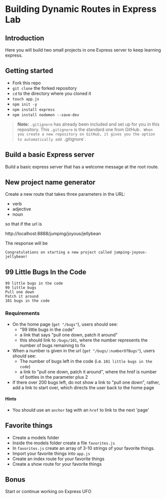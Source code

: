 # Building Dynamic Routes in Express Lab

## Introduction

Here you will build two small projects in one Express server to keep learning express.

## Getting started

- Fork this repo
- `git clone` the forked repository
- `cd` to the directory where you cloned it
- `touch app.js`
- `npm init -y`
- `npm install express`
- `npm install nodemon --save-dev`

> **Note:** `.gitignore` has already been included and set up for you in this repository. This `.gitignore` is the standard one from GitHub`. When you create a new repository on GitHub, it gives you the option to automatically add `.gitignore`.

## Build a basic Express server

Build a basic express server that has a welcome message at the root route.

## New project name generator

Create a new route that takes three parameters in the URL:

- verb
- adjective
- noun

so that if the url is

http://localhost:8888/jumping/joyous/jellybean

The response will be

```
Congratulations on starting a new project called jumping-joyous-jellybean!
```

## 99 Little Bugs In the Code

```
99 little bugs in the code
99 little bugs
Pull one down
Patch it around
101 bugs in the code
```

### Requirements

- On the home page (`get "/bugs"`), users should see:
  - "99 little bugs in the code"
  - a link that says "pull one down, patch it around"
  - this should link to `/bugs/101`, where the number represents the number of bugs remaining to fix
- When a number is given in the url (`get "/bugs/:numberOfBugs"`), users should see:
  - The number of bugs left in the code (i.e. `101 little bugs in the code`)
  - a link to "pull one down, patch it around", where the href is number of bottles in the parameter plus 2
- If there over 200 bugs left, do not show a link to "pull one down", rather, add a link to start over, which directs the user back to the home page

#### Hints

- You should use an `anchor` tag with an `href` to link to the next 'page'

## Favorite things

- Create a models folder
- Inside the models folder create a file `favorites.js`
- In `favorites.js` create an array of 3-10 strings of your favorite things. 
- Import your favorite things into `app.js`
- Create an index route for your favorite things
- Create a show route for your favorite things

## Bonus

Start or continue working on Express UFO
